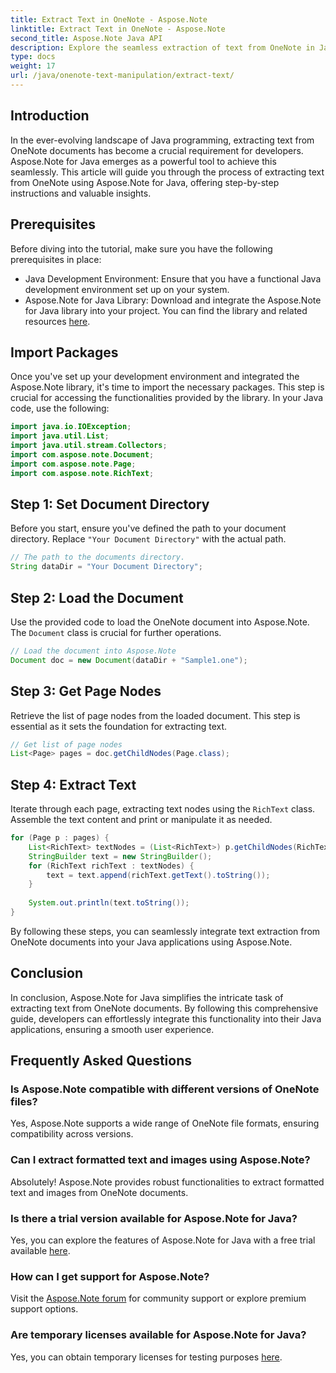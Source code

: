 ```yaml
---
title: Extract Text in OneNote - Aspose.Note
linktitle: Extract Text in OneNote - Aspose.Note
second_title: Aspose.Note Java API
description: Explore the seamless extraction of text from OneNote in Java with Aspose.Note. Integrate, manipulate, and enhance your applications effortlessly.
type: docs
weight: 17
url: /java/onenote-text-manipulation/extract-text/
---
```

## Introduction
In the ever-evolving landscape of Java programming, extracting text from OneNote documents has become a crucial requirement for developers. Aspose.Note for Java emerges as a powerful tool to achieve this seamlessly. This article will guide you through the process of extracting text from OneNote using Aspose.Note for Java, offering step-by-step instructions and valuable insights.
## Prerequisites
Before diving into the tutorial, make sure you have the following prerequisites in place:
- Java Development Environment: Ensure that you have a functional Java development environment set up on your system.
- Aspose.Note for Java Library: Download and integrate the Aspose.Note for Java library into your project. You can find the library and related resources [here](https://releases.aspose.com/note/java/).
## Import Packages
Once you've set up your development environment and integrated the Aspose.Note library, it's time to import the necessary packages. This step is crucial for accessing the functionalities provided by the library. In your Java code, use the following:
```java
import java.io.IOException;
import java.util.List;
import java.util.stream.Collectors;
import com.aspose.note.Document;
import com.aspose.note.Page;
import com.aspose.note.RichText;
```
## Step 1: Set Document Directory
Before you start, ensure you've defined the path to your document directory. Replace `"Your Document Directory"` with the actual path.
```java
// The path to the documents directory.
String dataDir = "Your Document Directory";
```
## Step 2: Load the Document
Use the provided code to load the OneNote document into Aspose.Note. The `Document` class is crucial for further operations.
```java
// Load the document into Aspose.Note
Document doc = new Document(dataDir + "Sample1.one");
```
## Step 3: Get Page Nodes
Retrieve the list of page nodes from the loaded document. This step is essential as it sets the foundation for extracting text.
```java
// Get list of page nodes
List<Page> pages = doc.getChildNodes(Page.class);
```
## Step 4: Extract Text
Iterate through each page, extracting text nodes using the `RichText` class. Assemble the text content and print or manipulate it as needed.
```java
for (Page p : pages) {
    List<RichText> textNodes = (List<RichText>) p.getChildNodes(RichText.class);
    StringBuilder text = new StringBuilder();
    for (RichText richText : textNodes) {
        text = text.append(richText.getText().toString());
    }
    
    System.out.println(text.toString());
}
```
By following these steps, you can seamlessly integrate text extraction from OneNote documents into your Java applications using Aspose.Note.
## Conclusion
In conclusion, Aspose.Note for Java simplifies the intricate task of extracting text from OneNote documents. By following this comprehensive guide, developers can effortlessly integrate this functionality into their Java applications, ensuring a smooth user experience.
## Frequently Asked Questions
### Is Aspose.Note compatible with different versions of OneNote files?
Yes, Aspose.Note supports a wide range of OneNote file formats, ensuring compatibility across versions.
### Can I extract formatted text and images using Aspose.Note?
Absolutely! Aspose.Note provides robust functionalities to extract formatted text and images from OneNote documents.
### Is there a trial version available for Aspose.Note for Java?
Yes, you can explore the features of Aspose.Note for Java with a free trial available [here](https://releases.aspose.com/).
### How can I get support for Aspose.Note?
Visit the [Aspose.Note forum](https://forum.aspose.com/c/note/28) for community support or explore premium support options.
### Are temporary licenses available for Aspose.Note for Java?
Yes, you can obtain temporary licenses for testing purposes [here](https://purchase.aspose.com/temporary-license/).
